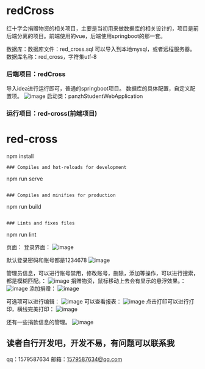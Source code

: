 # redCross
红十字会捐赠物资的相关项目，主要是当初用来做数据库的相关设计的，项目是前后端分离的项目。前端使用的vue，后端使用springboot的那一套。

数据库：数据库文件：red_cross.sql
可以导入到本地mysql，或者远程服务器。
数据库名称：red_cross，字符集utf-8

### 后端项目：redCross
导入idea进行运行即可，普通的springboot项目。
数据库的具体配置，自定义配置项。
![image](https://user-images.githubusercontent.com/83112491/115953006-bbe55100-a51b-11eb-9c57-f274fe6b6868.png)
启动类：panzhStudentWebApplication


### 运行项目：red-cross(前端项目)
# red-cross
npm install
```
### Compiles and hot-reloads for development
```
npm run serve
```

### Compiles and minifies for production
```
npm run build
```

### Lints and fixes files
```
npm run lint

页面：
登录界面：
![image](https://user-images.githubusercontent.com/83112491/115952975-99533800-a51b-11eb-8569-bd737ef29a4c.png)

默认登录密码和账号都是1234678
![image](https://user-images.githubusercontent.com/83112491/115953028-d5869880-a51b-11eb-8b6d-dd1c18c230f2.png)


管理员信息，可以进行账号禁用，修改账号，删除，添加等操作，可以进行搜索，都是模糊匹配。：
![image](https://user-images.githubusercontent.com/83112491/115953056-f18a3a00-a51b-11eb-9bd1-dba8451f31f0.png)
捐赠物资，鼠标移动上去会有显示的悬浮效果。：
![image](https://user-images.githubusercontent.com/83112491/115953068-fe0e9280-a51b-11eb-976e-fac3e2338c43.png)
添加捐赠：
![image](https://user-images.githubusercontent.com/83112491/115953075-0535a080-a51c-11eb-841c-f263b02a986f.png)

可选项可以进行编辑：
![image](https://user-images.githubusercontent.com/83112491/115953087-11216280-a51c-11eb-919f-c78c716e5036.png)
可以查看报表：
![image](https://user-images.githubusercontent.com/83112491/115953100-1aaaca80-a51c-11eb-80e3-1d4a7f210314.png)
点击打印可以进行打印，横线完美打印：
![image](https://user-images.githubusercontent.com/83112491/115953110-226a6f00-a51c-11eb-9d8e-74ee20f642f4.png)

还有一些捐款信息的管理。
![image](https://user-images.githubusercontent.com/83112491/115953121-28f8e680-a51c-11eb-966a-602553c45e3c.png)

## 读者自行开发吧，开发不易，有问题可以联系我
qq：1579587634
邮箱：1579587634@qq.com
